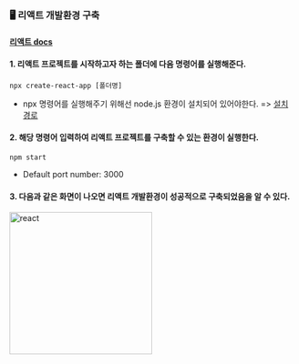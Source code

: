 ### 🖥️ 리액트 개발환경 구축

#### [리액트 docs](https://reactjs.org/docs/getting-started.html)

#### 1. 리액트 프로젝트를 시작하고자 하는 폴더에 다음 명령어를 실행해준다.

```node
npx create-react-app [폴더명]
```

- npx 명령어를 실행해주기 위해선 node.js 환경이 설치되어 있어야한다. => [설치 경로](https://nodejs.org/ko/)

#### 2. 해당 명령어 입력하여 리액트 프로젝트를 구축할 수 있는 환경이 실행한다.

```node
npm start
```

- Default port number: 3000

#### 3. 다음과 같은 화면이 나오면 리액트 개발환경이 성공적으로 구축되었음을 알 수 있다.

<img src='https://user-images.githubusercontent.com/79950091/192099766-0f74f35d-a1ea-499e-888a-1750da1dfbc7.png' alt='react' width='250' height='250'>
